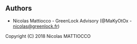 Authors
-------
* Nicolas Mattiocco - GreenLock Advisory (@MaKyOtOx - nicolas@greenlock.fr)

Copyright (C) 2018 Nicolas MATTIOCCO
